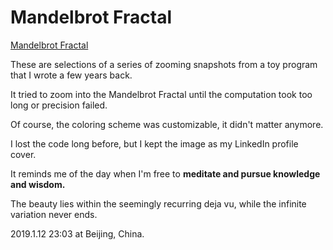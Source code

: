 # Mandelbrot Fractal
[Mandelbrot Fractal](https://en.wikipedia.org/wiki/Mandelbrot_fractal)

These are selections of a series of zooming snapshots from a toy program that I wrote a few years back.

It tried to zoom into the Mandelbrot Fractal until the computation took too long or precision failed.

Of course, the coloring scheme was customizable, it didn't matter anymore.

I lost the code long before, but I kept the image as my LinkedIn profile cover.

It reminds me of the day when I'm free to <b>meditate and pursue knowledge and wisdom.</b>

The beauty lies within the seemingly recurring deja vu, while the infinite variation never ends.

2019.1.12 23:03 at Beijing, China.

